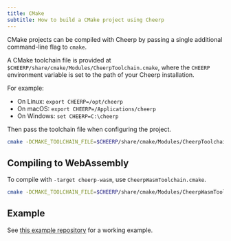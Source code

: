 ```yaml
---
title: CMake
subtitle: How to build a CMake project using Cheerp
---
```


CMake projects can be compiled with Cheerp by passing a single additional command-line flag to `cmake`.

A CMake toolchain file is provided at `$CHEERP/share/cmake/Modules/CheerpToolchain.cmake`, where the `CHEERP` environment variable is set to the path of your Cheerp installation.

For example:
- On Linux: `export CHEERP=/opt/cheerp`
- On macOS: `export CHEERP=/Applications/cheerp`
- On Windows: `set CHEERP=C:\cheerp`

Then pass the toolchain file when configuring the project.
```bash
cmake -DCMAKE_TOOLCHAIN_FILE=$CHEERP/share/cmake/Modules/CheerpToolchain.cmake .
```

## Compiling to WebAssembly

To compile with `-target cheerp-wasm`, use `CheerpWasmToolchain.cmake`. 
```bash
cmake -DCMAKE_TOOLCHAIN_FILE=$CHEERP/share/cmake/Modules/CheerpWasmToolchain.cmake .
```

## Example

See [this example repository](https://github.com/nanaian/minimal-cmake-cheerp) for a working example.
